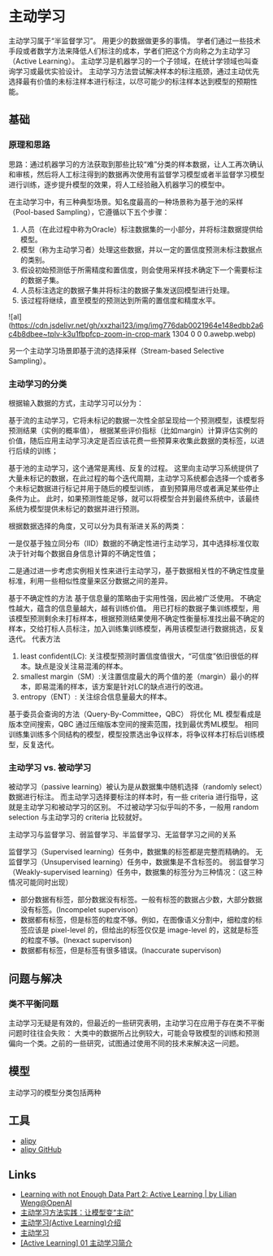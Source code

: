 # 主动学习

主动学习属于“半监督学习”。
用更少的数据做更多的事情。
学者们通过一些技术手段或者数学方法来降低人们标注的成本，学者们把这个方向称之为主动学习（Active Learning）。
主动学习是机器学习的一个子领域，在统计学领域也叫查询学习或最优实验设计。
主动学习方法尝试解决样本的标注瓶颈，通过主动优先选择最有价值的未标注样本进行标注，以尽可能少的标注样本达到模型的预期性能。

## 基础

### 原理和思路

思路：通过机器学习的方法获取到那些比较“难”分类的样本数据，让人工再次确认和审核，然后将人工标注得到的数据再次使用有监督学习模型或者半监督学习模型进行训练，逐步提升模型的效果，将人工经验融入机器学习的模型中。

在主动学习中，有三种典型场景。知名度最高的一种场景称为基于池的采样（Pool-based Sampling），它遵循以下五个步骤：
1. 人员（在此过程中称为Oracle）标注数据集的一小部分，并将标注数据提供给模型。
2. 模型（称为主动学习者）处理这些数据，并以一定的置信度预测未标注数据点的类别。
3. 假设初始预测低于所需精度和置信度，则会使用采样技术确定下一个需要标注的数据子集。
4. 人员标注选定的数据子集并将标注的数据子集发送回模型进行处理。
5. 该过程将继续，直至模型的预测达到所需的置信度和精度水平。

![al](https://cdn.jsdelivr.net/gh/xxzhai123/img/img776dab0021964e148edbb2a6c4b8dbee~tplv-k3u1fbpfcp-zoom-in-crop-mark 1304 0 0 0.awebp.webp)

另一个主动学习场景即基于流的选择采样（Stream-based Selective Sampling）。

### 主动学习的分类

根据输入数据的方式，主动学习可以分为：

基于流的主动学习，它将未标记的数据一次性全部呈现给一个预测模型，该模型将预测结果（实例的概率值），
根据某些评价指标（比如margin）计算评估实例的价值，随后应用主动学习决定是否应该花费一些预算来收集此数据的类标签，以进行后续的训练；

基于池的主动学习，这个通常是离线、反复的过程。
这里向主动学习系统提供了大量未标记的数据，在此过程的每个迭代周期，主动学习系统都会选择一个或者多个未标记数据进行标记并用于随后的模型训练， 直到预算用尽或者满足某些停止条件为止。
此时，如果预测性能足够，就可以将模型合并到最终系统中，该最终系统为模型提供未标记的数据并进行预测。

根据数据选择的角度，又可以分为具有渐进关系的两类：

一是仅基于独立同分布（IID）数据的不确定性进行主动学习，其中选择标准仅取决于针对每个数据自身信息计算的不确定性值；

二是通过进一步考虑实例相关性来进行主动学习，基于数据相关性的不确定性度量标准，利用一些相似性度量来区分数据之间的差异。

基于不确定性的方法
基于信息量的策略由于实用性强，因此被广泛使用。
不确定性越大，蕴含的信息量越大，越有训练价值。
用已打标的数据子集训练模型，用该模型预测剩余未打标样本，根据预测结果使用不确定性衡量标准找出最不确定的样本，交给打标人员标注，加入训练集训练模型，再用该模型进行数据挑选，反复迭代。
代表方法
1. least confident(LC): 关注模型预测时置信度值很大，“可信度”依旧很低的样本。缺点是没关注易混淆的样本。
2. smallest margin（SM）:关注置信度最大的两个值的差（margin）最小的样本，即易混淆的样本，该方案是针对LC的缺点进行的改进。
3. entropy（ENT）: 关注综合信息量最大的样本。

基于委员会查询的方法（Query-By-Committee，QBC）
将优化 ML 模型看成是版本空间搜索，QBC 通过压缩版本空间的搜索范围，找到最优秀ML模型。
相同训练集训练多个同结构的模型，模型投票选出争议样本，将争议样本打标后训练模型，反复迭代。

### 主动学习 vs. 被动学习

被动学习（passive learning）被认为是从数据集中随机选择（randomly select）数据进行标注。
而主动学习选择要标注的样本时，有一些 criteria 进行指导，这就是主动学习和被动学习的区别。
不过被动学习似乎叫的不多，一般用 random selection 与主动学习的 criteria 比较就好。

主动学习与监督学习、弱监督学习、半监督学习、无监督学习之间的关系

监督学习（Supervised learning）任务中，数据集的标签都是完整而精确的。
无监督学习（Unsupervised learning）任务中，数据集是不含标签的。
弱监督学习（Weakly-supervised learning）任务中，数据集的标签分为三种情况：（这三种情况可能同时出现）
- 部分数据有标签，部分数据没有标签。一般有标签的数据占少数，大部分数据没有标签。(Incompelet supervison）
- 数据都有标签，但是标签的粒度不够。例如，在图像语义分割中，细粒度的标签应该是 pixel-level 的，但给出的标签仅仅是 image-level 的，这就是标签的粒度不够。(Inexact supervison)
- 数据都有标签，但是标签有很多错误。(Inaccurate supervison)

## 问题与解决

### 类不平衡问题

主动学习无疑是有效的，但最近的一些研究表明，主动学习在应用于存在类不平衡问题时往往会失败：
大类中的数据所占比例较大，可能会导致模型的训练和预测偏向一个类。之前的一些研究，试图通过使用不同的技术来解决这一问题。

## 模型

主动学习的模型分类包括两种

## 工具

- [alipy](http://parnec.nuaa.edu.cn/huangsj/alipy/)
- [alipy GitHub](https://github.com/NUAA-AL/ALiPy)

## Links

- [Learning with not Enough Data Part 2: Active Learning | by Lilian Weng@OpenAI ](https://lilianweng.github.io/posts/2022-02-20-active-learning/)
- [主动学习方法实践：让模型变“主动”](https://developer.aliyun.com/article/766940)
- [主动学习(Active Learning)介绍](https://www.jianshu.com/p/e908c3595fc0)
- [主动学习](https://lccurious.github.io/2019/08/27/Active-Learning/)
- [[Active Learning] 01 主动学习简介](https://www.cnblogs.com/wuliytTaotao/p/10758963.html)

